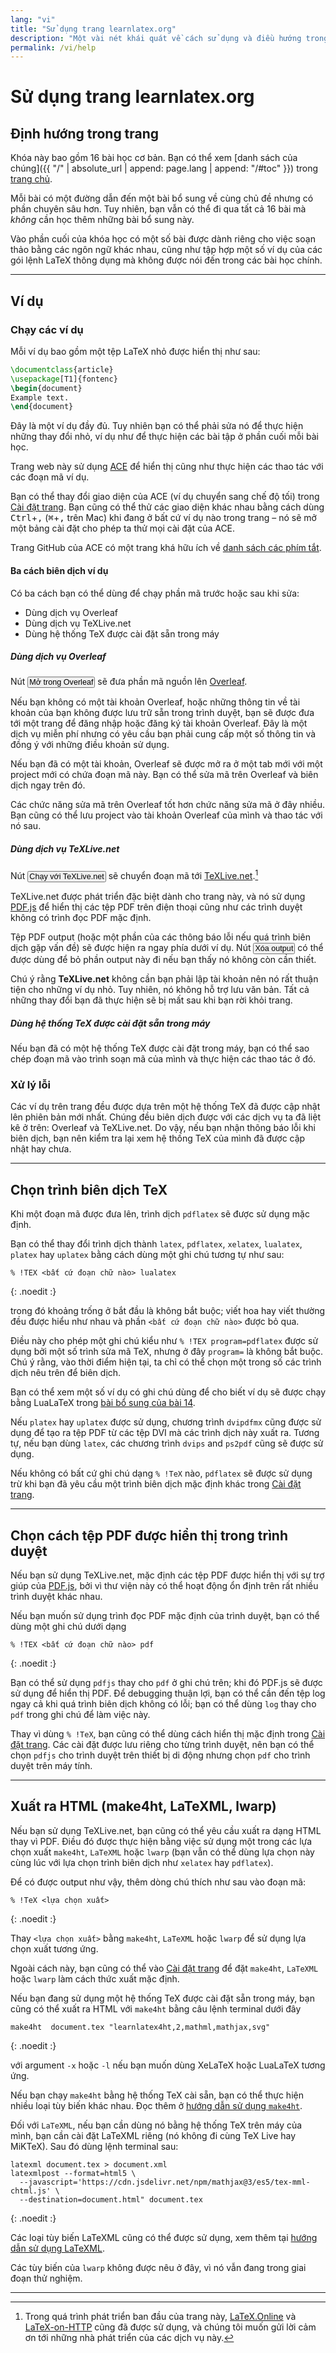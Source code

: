 ```yaml
---
lang: "vi"
title: "Sử dụng trang learnlatex.org"
description: "Một vài nét khái quát về cách sử dụng và điều hướng trong hệ thống các bài trong trang learnlatex.org."
permalink: /vi/help
---
```


# Sử dụng trang learnlatex.org

## Định hướng trong trang

Khóa này bao gồm 16 bài học cơ bản. Bạn có thể xem [danh sách của chúng]({{ "/" | absolute_url | append: page.lang | append: "/#toc" }})
trong [trang chủ](./).

Mỗi bài có một đường dẫn đến một bài bổ sung về cùng chủ đề nhưng có phần chuyên
sâu hơn. Tuy nhiên, bạn vẫn có thể đi qua tất cả 16 bài mà _không_ cần học thêm
những bài bổ sung này.

Vào phần cuối của khóa học có một số bài được dành riêng cho việc soạn thảo
bằng các ngôn ngữ khác nhau, cũng như tập hợp một số ví dụ của các gói lệnh
LaTeX thông dụng mà không được nói đến trong các bài học chính.

---

## Ví dụ

### Chạy các ví dụ

Mỗi ví dụ bao gồm một tệp LaTeX nhỏ được hiển thị như sau:

```latex
\documentclass{article}
\usepackage[T1]{fontenc}
\begin{document}
Example text.
\end{document}
```

Đây là một ví dụ đầy đủ. Tuy nhiên bạn có thể phải sửa nó để thực hiện những
thay đổi nhỏ, ví dụ như để thực hiện các bài tập ở phần cuối mỗi bài học.

Trang web này sử dụng [ACE](https://ace.c9.io) để hiển thị cũng như thực hiện
các thao tác với các đoạn mã ví dụ.

Bạn có thể thay đổi giao diện của ACE (ví dụ chuyển sang chế độ tối) trong
[Cài đặt trang](settings). Bạn cũng có thể thử các giao diện khác nhau bằng cách
dùng <kbd>Ctrl</kbd>+<kbd>,</kbd> (<kbd>⌘</kbd>+<kbd>,</kbd> trên Mac) khi đang
ở bất cứ ví dụ nào trong trang &ndash; nó sẽ mở một bảng cài đặt cho phép ta thử
mọi cài đặt của ACE.

Trang GitHub của ACE có một trang khá hữu ích về
[danh sách các phím tắt](https://github.com/ajaxorg/ace/wiki/Default-Keyboard-Shortcuts).

#### Ba cách biên dịch ví dụ

Có ba cách bạn có thể dùng để chạy phần mã trước hoặc sau khi sửa:

* Dùng dịch vụ Overleaf
* Dùng dịch vụ TeXLive.net
* Dùng hệ thống TeX được cài đặt sẵn trong máy

##### Dùng dịch vụ Overleaf

Nút <button style="padding:0 1px;font-size:90%">Mở trong Overleaf</button> sẽ
đưa phần mã nguồn lên [Overleaf](https://www.overleaf.com/about).

Nếu bạn không có một tài khoản Overleaf, hoặc những thông tin về tài khoản
của bạn không được lưu trữ sẵn trong trình duyệt, bạn sẽ được đưa tới một
trang để đăng nhập hoặc đăng ký tài khoản Overleaf. Đây là một dịch vụ miễn
phí nhưng có yêu cầu bạn phải cung cấp một số thông tin và đồng ý với những
điều khoản sử dụng.

Nếu bạn đã có một tài khoản, Overleaf sẽ được mở ra ở một tab mới với một
project mới có chứa đoạn mã này. Bạn có thể sửa mã trên Overleaf và biên dịch
ngay trên đó.

Các chức năng sửa mã trên Overleaf tốt hơn chức năng sửa mã ở đây nhiều. Bạn
cũng có thể lưu project vào tài khoản Overleaf của mình và thao tác với nó
sau.

##### Dùng dịch vụ TeXLive.net

Nút <button style="padding:0 1px;font-size:90%">Chạy với TeXLive.net</button>
sẽ chuyển đoạn mã tới [TeXLive.net](https://texlive.net).[^1]

TeXLive.net được phát triển đặc biệt dành cho trang này, và nó sử dụng
[PDF.js](https://mozilla.github.io/pdf.js) để hiển thị các tệp PDF trên
điện thoại cũng như các trình duyệt không có trình đọc PDF mặc định.

Tệp PDF output (hoặc một phần của các thông báo lỗi nếu quá trình biên dịch
gặp vấn đề) sẽ được hiện ra ngay phía dưới ví dụ. Nút
<button style="padding:0 1px;font-size:90%">Xóa output</button> có thể được
dùng để bỏ phần output này đi nếu bạn thấy nó không còn cần thiết.

Chú ý rằng **TeXLive.net** không cần bạn phải lập tài khoản nên nó rất thuận
tiện cho những ví dụ nhỏ. Tuy nhiên, nó không hỗ trợ lưu văn bản. Tất cả những
thay đổi bạn đã thực hiện sẽ bị mất sau khi bạn rời khỏi trang.

##### Dùng hệ thống TeX được cài đặt sẵn trong máy

Nếu bạn đã có một hệ thống TeX được cài đặt trong máy, bạn có thể sao chép
đoạn mã vào trình soạn mã của mình và thực hiện các thao tác ở đó.

### Xử lý lỗi

Các ví dụ trên trang đều được dựa trên một hệ thống TeX đã được cập nhật lên
phiên bản mới nhất. Chúng đều biên dịch được với các dịch vụ ta đã liệt kê ở
trên: Overleaf và TeXLive.net. Do vậy, nếu bạn nhận thông báo lỗi khi biên dịch,
bạn nên kiểm tra lại xem hệ thống TeX của mình đã được cập nhật hay chưa.

---

## Chọn trình biên dịch TeX

Khi một đoạn mã được đưa lên, trình dịch `pdflatex`
sẽ được sử dụng mặc định.

Bạn có thể thay đổi trình dịch thành `latex`, `pdflatex`, `xelatex`,
`lualatex`, `platex` hay `uplatex` bằng cách dùng một ghi chú tương tự như sau:

```
% !TEX <bất cứ đoạn chữ nào> lualatex
```
{: .noedit :}

trong đó khoảng trống ở bắt đầu là không bắt buộc; viết hoa hay viết thường đều
được hiểu như nhau và phần `<bất cứ đoạn chữ nào>` được bỏ qua.

Điều này cho phép một ghi chú kiểu như `% !TEX program=pdflatex` được sử dụng
bởi một số trình sửa mã TeX, nhưng ở đây `program=` là không bắt buộc. Chú ý rằng,
vào thời điểm hiện tại, ta chỉ có thể chọn một trong số các trình dịch nêu trên
để biên dịch.

Bạn có thể xem một số ví dụ có ghi chú dùng để cho biết ví dụ sẽ được chạy bằng 
LuaLaTeX trong [bài bổ sung của bài 14](more-14).

Nếu `platex` hay `uplatex` được sử dụng, chương trình `dvipdfmx` cũng được sử dụng
để tạo ra tệp PDF từ các tệp DVI mà các trình dịch này xuất ra. Tương tự, nếu
bạn dùng `latex`, các chương trình `dvips` and `ps2pdf` cũng sẽ được sử dụng.

Nếu không có bất cứ ghi chú dạng `% !TeX` nào, `pdflatex` sẽ được sử dụng trừ
khi bạn đã yêu cầu một trình biên dịch mặc định khác trong [Cài đặt trang](settings).

---

## Chọn cách tệp PDF được hiển thị trong trình duyệt

Nếu bạn sử dụng TeXLive.net, mặc định các tệp PDF được hiển thị với sự
trợ giúp của [PDF.js](https://mozilla.github.io/pdf.js), bởi vì thư viện này có
thể hoạt động ổn định trên rất nhiều trình duyệt khác nhau.

Nếu bạn muốn sử dụng trình đọc PDF mặc định của trình duyệt, bạn có thể dùng một
ghi chú dưới dạng

```
% !TEX <bất cứ đoạn chữ nào> pdf
```
{: .noedit :}

Bạn có thể sử dụng `pdfjs` thay cho `pdf` ở ghi chú trên; khi đó PDF.js sẽ được
sử dụng để hiển thị PDF. Để debugging thuận lợi, bạn có thể cần đến tệp log ngay
cả khi quá trình biên dịch không có lỗi; bạn có thể dùng `log` thay cho `pdf`
trong ghi chú để làm việc này.

Thay vì dùng `% !TeX`, bạn cũng có thể dùng cách hiển thị mặc định trong
[Cài đặt trang](settings). Các cài đặt được lưu riêng cho từng trình duyệt, nên
bạn có thể chọn `pdfjs` cho trình duyệt trên thiết bị di động nhưng chọn `pdf`
cho trình duyệt trên máy tính.

---

## Xuất ra HTML (make4ht, LaTeXML, lwarp)

Nếu bạn sử dụng TeXLive.net, bạn cũng có thể yêu cầu xuất ra dạng HTML thay vì
PDF. Điều đó được thực hiện bằng việc sử dụng một trong các lựa chọn xuất
`make4ht`, `LaTeXML` hoặc `lwarp` (bạn vẫn có thể dùng lựa chọn này cùng lúc với
lựa chọn trình biên dịch như `xelatex` hay `pdflatex`).

Để có được output như vậy, thêm dòng chú thích như sau vào đoạn mã:

```
% !TeX <lựa chọn xuất>
```
{: .noedit :}

Thay `<lựa chọn xuất>` bằng `make4ht`, `LaTeXML` hoặc `lwarp` để sử dụng lựa
chọn xuất tương ứng.

Ngoài cách này, bạn cũng có thể vào [Cài đặt trang](settings) để đặt `make4ht`,
`LaTeXML` hoặc `lwarp` làm cách thức xuất mặc định.

Nếu bạn đang sử dụng một hệ thống TeX được cài đặt sẵn trong máy, bạn cũng có
thể xuất ra HTML với `make4ht` bằng câu lệnh terminal dưới đây

```
make4ht  document.tex "learnlatex4ht,2,mathml,mathjax,svg"
```
{: .noedit :}

với argument `-x` hoặc `-l` nếu bạn muốn dùng XeLaTeX hoặc LuaLaTeX tương ứng.

Nếu bạn chạy `make4ht` bằng hệ thống TeX cài sẵn, bạn có thể thực hiện nhiều loại
tùy biến khác nhau. Đọc thêm ở
[hướng dẫn sử dụng `make4ht`](https://texdoc.org/pkg/make4ht).

Đối với `LaTeXML`, nếu bạn cần dùng nó bằng hệ thống TeX trên máy của mình, bạn
cần cài đặt LaTeXML riêng (nó không đi cùng TeX Live hay MiKTeX). Sau đó dùng
lệnh terminal sau:

```
latexml document.tex > document.xml
latexmlpost --format=html5 \
  --javascript='https://cdn.jsdelivr.net/npm/mathjax@3/es5/tex-mml-chtml.js' \
  --destination=document.html" document.tex
```
{: .noedit :}

Các loại tùy biến LaTeXML cũng có thể được sử dụng, xem thêm tại
[hướng dẫn sử dụng LaTeXML](https://dlmf.nist.gov/LaTeXML/manual/).

Các tùy biến của `lwarp` không được nêu ở đây, vì nó vẫn đang trong giai đoạn
thử nghiệm.

---

[^1]: Trong quá trình phát triển ban đầu của trang này,
      [LaTeX.Online](https://latexonline.cc/) và
      [LaTeX-on-HTTP](https://github.com/YtoTech/latex-on-http) cũng đã được sử
      dụng, và chúng tôi muốn gửi lời cảm ơn tới những nhà phát triển của các dịch
      vụ này.
